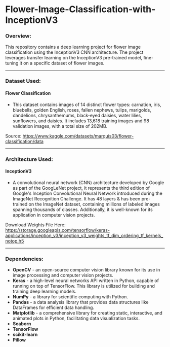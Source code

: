 # Flower-Image-Classification-with-InceptionV3

### Overview:
This repository contains a deep learning project for flower image classification using the InceptionV3 CNN architecture. The project leverages transfer learning on the InceptionV3 pre-trained model, fine-tuning it on a specific dataset of flower images.

----------------------

### Dataset Used: 
#### Flower Classification
- This dataset contains images of 14 distinct flower types: carnation, iris, bluebells, golden English, roses, fallen nephews, tulips, marigolds, dandelions, chrysanthemums, black-eyed daisies, water lilies, sunflowers, and daisies. It includes 13,618 training images and 98 validation images, with a total size of 202MB.

Source: https://www.kaggle.com/datasets/marquis03/flower-classification/data

----------------------

### Architecture Used: 
#### InceptionV3
- A convolutional neural network (CNN) architecture developed by Google as part of the GoogLeNet project, it represents the third edition of Google's Inception Convolutional Neural Network introduced during the ImageNet Recognition Challenge. It has 48 layers & has been pre-trained on the ImageNet dataset, containing millions of labeled images spanning thousands of classes. Additionally, it is well-known for its application in computer vision projects.

Download Weights File Here: https://storage.googleapis.com/tensorflow/keras-applications/inception_v3/inception_v3_weights_tf_dim_ordering_tf_kernels_notop.h5

----------------------

### Dependencies: 
- **OpenCV** - an open-source computer vision library known for its use in image processing and computer vision projects.
- **Keras** - a high-level neural networks API written in Python, capable of running on top of TensorFlow. This library is utilized for building and training deep learning models.
- **NumPy** - a library for scientific computing with Python.
- **Pandas** - a data analysis library that provides data structures like DataFrames for efficient data handling. 
- **Matplotlib** - a comprehensive library for creating static, interactive, and animated plots in Python, facilitating data visualization tasks.
- **Seaborn**
- **TensorFlow**
- **scikit-learn** 
- **Pillow**
